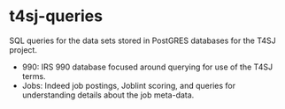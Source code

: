 # t4sj-queries

SQL queries for the data sets stored in PostGRES databases for the T4SJ project.

- 990: IRS 990 database focused around querying for use of the T4SJ terms.
- Jobs: Indeed job postings, Joblint scoring, and queries for understanding details about the job meta-data.